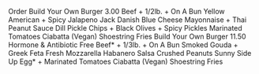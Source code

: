 Order
 Build Your Own Burger 3.00
    Beef + 1/2lb. + On A Bun
    Yellow American + Spicy Jalapeno Jack
    Danish Blue Cheese
    Mayonnaise + Thai Peanut Sauce
    Dill Pickle Chips + Black Olives + Spicy Pickles
    Marinated Tomatoes
    Ciabatta (Vegan)
    Shoestring Fries
 Build Your Own Burger 11.50
    Hormone & Antibiotic Free Beef* + 1/3lb. + On A Bun
    Smoked Gouda + Greek Feta
    Fresh Mozzarella
    Habanero Salsa
    Crushed Peanuts
    Sunny Side Up Egg* + Marinated Tomatoes
    Ciabatta (Vegan)
    Shoestring Fries
